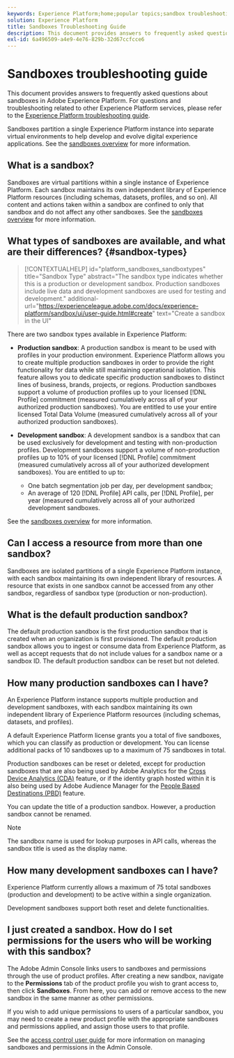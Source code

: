 ```yaml
---
keywords: Experience Platform;home;popular topics;sandbox troubleshooting
solution: Experience Platform
title: Sandboxes Troubleshooting Guide
description: This document provides answers to frequently asked questions about sandboxes in Adobe Experience Platform.
exl-id: 6a496509-a4e9-4e76-829b-32d67ccfcce6
---
```

# Sandboxes troubleshooting guide

This document provides answers to frequently asked questions about sandboxes in Adobe Experience Platform. For questions and troubleshooting related to other Experience Platform services, please refer to the [Experience Platform troubleshooting guide](../landing/troubleshooting.md).

Sandboxes partition a single Experience Platform instance into separate virtual environments to help develop and evolve digital experience applications. See the [sandboxes overview](home.md) for more information.

## What is a sandbox?

Sandboxes are virtual partitions within a single instance of Experience Platform. Each sandbox maintains its own independent library of Experience Platform resources (including schemas, datasets, profiles, and so on). All content and actions taken within a sandbox are confined to only that sandbox and do not affect any other sandboxes. See the [sandboxes overview](home.md) for more information.

## What types of sandboxes are available, and what are their differences? {#sandbox-types}

>[!CONTEXTUALHELP]
>id="platform_sandboxes_sandboxtypes"
>title="Sandbox Type"
>abstract="The sandbox type indicates whether this is a production or development sandbox. Production sandboxes include live data and development sandboxes are used for testing and development."
>additional-url="https://experienceleague.adobe.com/docs/experience-platform/sandbox/ui/user-guide.html#create" text="Create a sandbox in the UI"

There are two sandbox types available in Experience Platform:

* **Production sandbox**: A production sandbox is meant to be used with profiles in your production environment. Experience Platform allows you to create multiple production sandboxes in order to provide the right functionality for data while still maintaining operational isolation. This feature allows you to dedicate specific production sandboxes to distinct lines of business, brands, projects, or regions. Production sandboxes support a volume of production profiles up to your licensed [!DNL Profile] commitment (measured cumulatively across all of your authorized production sandboxes). You are entitled to use your entire licensed Total Data Volume (measured cumulatively across all of your authorized production sandboxes).

* **Development sandbox**: A development sandbox is a sandbox that can be used exclusively for development and testing with non-production profiles. Development sandboxes support a volume of non-production profiles up to 10% of your licensed [!DNL Profile] commitment (measured cumulatively across all of your authorized development sandboxes). You are entitled to up to:
  * One batch segmentation job per day, per development sandbox;
  * An average of 120 [!DNL Profile] API calls, per [!DNL Profile], per year (measured cumulatively across all of your authorized development sandboxes.

See the [sandboxes overview](./home.md) for more information.

## Can I access a resource from more than one sandbox?

Sandboxes are isolated partitions of a single Experience Platform instance, with each sandbox maintaining its own independent library of resources. A resource that exists in one sandbox cannot be accessed from any other sandbox, regardless of sandbox type (production or non-production).

## What is the default production sandbox?

The default production sandbox is the first production sandbox that is created when an organization is first provisioned. The default production sandbox allows you to ingest or consume data from Experience Platform, as well as accept requests that do not include values for a sandbox name or a sandbox ID. The default production sandbox can be reset but not deleted.

## How many production sandboxes can I have?

An Experience Platform instance supports multiple production and development sandboxes, with each sandbox maintaining its own independent library of Experience Platform resources (including schemas, datasets, and profiles).

A default Experience Platform license grants you a total of five sandboxes, which you can classify as production or development. You can license additional packs of 10 sandboxes up to a maximum of 75 sandboxes in total.

Production sandboxes can be reset or deleted, except for production sandboxes that are also being used by Adobe Analytics for the [Cross Device Analytics (CDA)](https://experienceleague.adobe.com/docs/analytics/components/cda/overview.html) feature, or if the identity graph hosted within it is also being used by Adobe Audience Manager for the [People Based Destinations (PBD)](https://experienceleague.adobe.com/docs/audience-manager/user-guide/features/destinations/people-based/people-based-destinations-overview.html) feature.

You can update the title of a production sandbox. However, a production sandbox cannot be renamed.

>[!NOTE]
>
>The sandbox name is used for lookup purposes in API calls, whereas the sandbox title is used as the display name.

## How many development sandboxes can I have?

Experience Platform currently allows a maximum of 75 total sandboxes (production and development) to be active within a single organization.

Development sandboxes support both reset and delete functionalities.

## I just created a sandbox. How do I set permissions for the users who will be working with this sandbox?

The Adobe Admin Console links users to sandboxes and permissions through the use of product profiles. After creating a new sandbox, navigate to the **Permissions** tab of the product profile you wish to grant access to, then click **Sandboxes**. From here, you can add or remove access to the new sandbox in the same manner as other permissions.

If you wish to add unique permissions to users of a particular sandbox, you may need to create a new product profile with the appropriate sandboxes and permissions applied, and assign those users to that profile.

See the [access control user guide](../access-control/ui/overview.md) for more information on managing sandboxes and permissions in the Admin Console.
